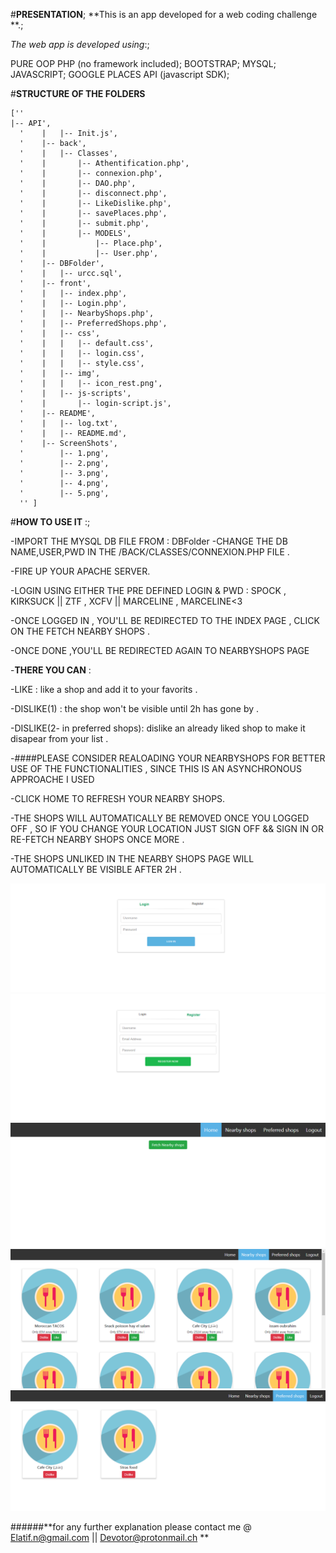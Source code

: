 #**PRESENTATION**;
**This is an app developed for a web coding challenge **.;

_The web app is developed using_:;

PURE OOP PHP (no framework included);
BOOTSTRAP;
MYSQL;
JAVASCRIPT;
GOOGLE PLACES API (javascript SDK);

#**STRUCTURE OF THE FOLDERS**
```
[''
|-- API',
  '    |   |-- Init.js',
  '    |-- back',
  '    |   |-- Classes',
  '    |       |-- Athentification.php',
  '    |       |-- connexion.php',
  '    |       |-- DAO.php',
  '    |       |-- disconnect.php',
  '    |       |-- LikeDislike.php',
  '    |       |-- savePlaces.php',
  '    |       |-- submit.php',
  '    |       |-- MODELS',
  '    |           |-- Place.php',
  '    |           |-- User.php',
  '    |-- DBFolder',
  '    |   |-- urcc.sql',
  '    |-- front',
  '    |   |-- index.php',
  '    |   |-- Login.php',
  '    |   |-- NearbyShops.php',
  '    |   |-- PreferredShops.php',
  '    |   |-- css',
  '    |   |   |-- default.css',
  '    |   |   |-- login.css',
  '    |   |   |-- style.css',
  '    |   |-- img',
  '    |   |   |-- icon_rest.png',
  '    |   |-- js-scripts',
  '    |       |-- login-script.js',
  '    |-- README',
  '    |   |-- log.txt',
  '    |   |-- README.md',
  '    |-- ScreenShots',
  '        |-- 1.png',
  '        |-- 2.png',
  '        |-- 3.png',
  '        |-- 4.png',
  '        |-- 5.png',
  '' ]
```


#**HOW TO USE IT** :;

-IMPORT THE MYSQL DB FILE FROM : DBFolder
-CHANGE THE DB NAME,USER,PWD IN THE /BACK/CLASSES/CONNEXION.PHP FILE .

-FIRE UP YOUR APACHE SERVER.

-LOGIN USING EITHER THE PRE DEFINED LOGIN & PWD : SPOCK , KIRKSUCK  || ZTF , XCFV  || MARCELINE , MARCELINE<3 

-ONCE LOGGED IN , YOU'LL BE REDIRECTED TO THE INDEX PAGE , CLICK ON THE FETCH NEARBY SHOPS .

-ONCE DONE ,YOU'LL BE REDIRECTED AGAIN TO NEARBYSHOPS PAGE 

-**THERE YOU CAN** : 

-LIKE : like a shop and add it to your favorits .

-DISLIKE(1) : the shop won't be visible until 2h has gone by .

-DISLIKE(2- in preferred shops): dislike an already liked shop to make it disapear from your list .

-####PLEASE CONSIDER REALOADING YOUR NEARBYSHOPS FOR BETTER USE OF THE FUNCTIONALITIES , SINCE THIS IS AN ASYNCHRONOUS APPROACHE I USED 

-CLICK HOME TO REFRESH YOUR NEARBY SHOPS.

-THE SHOPS WILL AUTOMATICALLY BE REMOVED ONCE YOU LOGGED OFF , SO IF YOU CHANGE YOUR LOCATION JUST SIGN OFF && SIGN IN OR RE-FETCH NEARBY SHOPS ONCE MORE .

-THE SHOPS UNLIKED IN THE NEARBY SHOPS PAGE WILL AUTOMATICALLY BE VISIBLE AFTER 2H .




![Screenshot](ScreenShots/1.png)
![Screenshot](ScreenShots/2.png)
![Screenshot](ScreenShots/3.png)
![Screenshot](ScreenShots/4.png)
![Screenshot](ScreenShots/5.png)







######**for any further explanation please contact me @ Elatif.n@gmail.com || Devotor@protonmail.ch **
